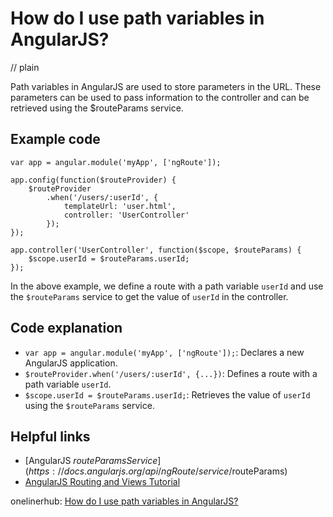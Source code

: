 # How do I use path variables in AngularJS?
// plain

Path variables in AngularJS are used to store parameters in the URL. These parameters can be used to pass information to the controller and can be retrieved using the $routeParams service.

## Example code

```
var app = angular.module('myApp', ['ngRoute']);

app.config(function($routeProvider) {
    $routeProvider
        .when('/users/:userId', {
            templateUrl: 'user.html',
            controller: 'UserController'
        });
});

app.controller('UserController', function($scope, $routeParams) {
    $scope.userId = $routeParams.userId;
});
```

In the above example, we define a route with a path variable `userId` and use the `$routeParams` service to get the value of `userId` in the controller.

## Code explanation

* `var app = angular.module('myApp', ['ngRoute']);`: Declares a new AngularJS application.
* `$routeProvider.when('/users/:userId', {...})`: Defines a route with a path variable `userId`.
* `$scope.userId = $routeParams.userId;`: Retrieves the value of `userId` using the `$routeParams` service.

## Helpful links
* [AngularJS $routeParams Service](https://docs.angularjs.org/api/ngRoute/service/$routeParams)
* [AngularJS Routing and Views Tutorial](https://scotch.io/tutorials/angular-routing-using-ui-router)

onelinerhub: [How do I use path variables in AngularJS?](https://onelinerhub.com/angularjs/how-do-i-use-path-variables-in-angularjs)